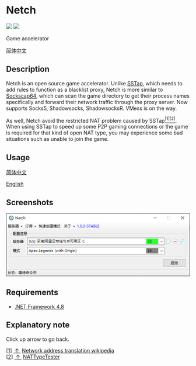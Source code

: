 # Netch

[![](https://img.shields.io/badge/Telegram-Group-blue.svg)](https://t.me/NetchX)
[![](https://img.shields.io/badge/Telegram-Channel-blue.svg)](https://t.me/NetchXChannel)

Game accelerator

[简体中文](docs/README.zh-Hans.md)

## Description

Netch is an open source game accelerator. Unlike [SSTap](https://www.sockscap64.com/sstap-enjoy-gaming-enjoy-sstap/), which needs to add rules to function as a blacklist proxy, Netch is more similar to [Sockscap64](https://www.sockscap64.com/homepage/), which can scan the game directory to get their process names specifically and forward their network traffic through the proxy server. Now supports Socks5, Shadowsocks, ShadowsocksR. VMess is on the way.

As well, Netch avoid the restricted NAT problem caused by SSTap<escape><a name = "ref_1_s"><a href="#ref_1_d"><sup>[1]</sup></a></a><a name = "ref_2_s"><a href="#ref_2_d"><sup>[2]</sup></a></a></escape>. When using SSTap to speed up some P2P gaming connections or the game is required for that kind of open NAT type, you may experience some bad situations such as unable to join the game.

## Usage

[简体中文](docs/usage.zh-Hans.md)

[English](docs/usage.en.md)

## Screenshots

![](docs/screenshots/main.png)

## Requirements

- [.NET Framework 4.8](https://dotnet.microsoft.com/download/dotnet-framework/net48)

## Explanatory note

Click up arrow to go back.

<escape><a name = "ref_1_d"><a href = "#ref_1_d">[1]</a></a>&nbsp;<a href = "#ref_1_s">&nbsp;↑&nbsp;</a>&nbsp;<a href = "https://en.wikipedia.org/wiki/Network_address_translation#Methods_of_translation">Network address translation wikipedia</a></br><a name = "ref_2_d"><a href = "#ref_2_d">[2]</a></a>&nbsp;<a href = "#ref_2_s">&nbsp;↑&nbsp;</a>&nbsp;<a href = "https://github.com/HMBSbige/NatTypeTester">NATTypeTester</a></escape>